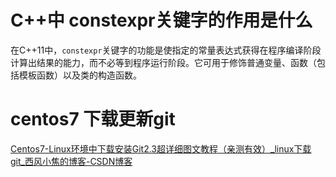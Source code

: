 # C++中 constexpr关键字的作用是什么

在C++11中，`constexpr`关键字的功能是使指定的常量表达式获得在程序编译阶段计算出结果的能力，而不必等到程序运行阶段。它可用于修饰普通变量、函数（包括模板函数）以及类的构造函数。




# centos7 下载更新git
[Centos7-Linux环境中下载安装Git2.3超详细图文教程（亲测有效）_linux下载git_西风小焦的博客-CSDN博客](https://blog.csdn.net/weixin_50094173/article/details/124756962)



